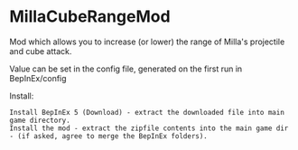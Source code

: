 # MillaCubeRangeMod

Mod which allows you to increase (or lower) the range of Milla's projectile and cube attack.

Value can be set in the config file, generated on the first run in BepInEx/config

Install:

    Install BepInEx 5 (Download) - extract the downloaded file into main game directory.
    Install the mod - extract the zipfile contents into the main game dir - (if asked, agree to merge the BepInEx folders).
